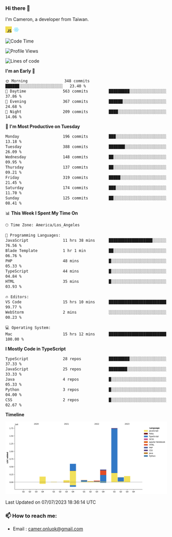 ### Hi there 👋

I'm Cameron, a developer from Taiwan.


<code><img height="20" src="https://raw.githubusercontent.com/github/explore/80688e429a7d4ef2fca1e82350fe8e3517d3494d/topics/javascript/javascript.png"></code>
<code><img height="20" src="https://raw.githubusercontent.com/github/explore/80688e429a7d4ef2fca1e82350fe8e3517d3494d/topics/react/react.png"></code>



<!--START_SECTION:waka-->
![Code Time](http://img.shields.io/badge/Code%20Time-950%20hrs%2034%20mins-blue)

![Profile Views](http://img.shields.io/badge/Profile%20Views-0-blue)

![Lines of code](https://img.shields.io/badge/From%20Hello%20World%20I%27ve%20Written-3.5%20million%20lines%20of%20code-blue)

**I'm an Early 🐤** 

```text
🌞 Morning                348 commits         ██████░░░░░░░░░░░░░░░░░░░   23.40 % 
🌆 Daytime                563 commits         █████████░░░░░░░░░░░░░░░░   37.86 % 
🌃 Evening                367 commits         ██████░░░░░░░░░░░░░░░░░░░   24.68 % 
🌙 Night                  209 commits         ████░░░░░░░░░░░░░░░░░░░░░   14.06 % 
```
📅 **I'm Most Productive on Tuesday** 

```text
Monday                   196 commits         ███░░░░░░░░░░░░░░░░░░░░░░   13.18 % 
Tuesday                  388 commits         ███████░░░░░░░░░░░░░░░░░░   26.09 % 
Wednesday                148 commits         ██░░░░░░░░░░░░░░░░░░░░░░░   09.95 % 
Thursday                 137 commits         ██░░░░░░░░░░░░░░░░░░░░░░░   09.21 % 
Friday                   319 commits         █████░░░░░░░░░░░░░░░░░░░░   21.45 % 
Saturday                 174 commits         ███░░░░░░░░░░░░░░░░░░░░░░   11.70 % 
Sunday                   125 commits         ██░░░░░░░░░░░░░░░░░░░░░░░   08.41 % 
```


📊 **This Week I Spent My Time On** 

```text
🕑︎ Time Zone: America/Los_Angeles

💬 Programming Languages: 
JavaScript               11 hrs 38 mins      ███████████████████░░░░░░   76.56 % 
Blade Template           1 hr 1 min          ██░░░░░░░░░░░░░░░░░░░░░░░   06.76 % 
PHP                      48 mins             █░░░░░░░░░░░░░░░░░░░░░░░░   05.33 % 
TypeScript               44 mins             █░░░░░░░░░░░░░░░░░░░░░░░░   04.84 % 
HTML                     35 mins             █░░░░░░░░░░░░░░░░░░░░░░░░   03.93 % 

🔥 Editors: 
VS Code                  15 hrs 10 mins      █████████████████████████   99.77 % 
WebStorm                 2 mins              ░░░░░░░░░░░░░░░░░░░░░░░░░   00.23 % 

💻 Operating System: 
Mac                      15 hrs 12 mins      █████████████████████████   100.00 % 
```

**I Mostly Code in TypeScript** 

```text
TypeScript               28 repos            █████████░░░░░░░░░░░░░░░░   37.33 % 
JavaScript               25 repos            ████████░░░░░░░░░░░░░░░░░   33.33 % 
Java                     4 repos             █░░░░░░░░░░░░░░░░░░░░░░░░   05.33 % 
Python                   3 repos             █░░░░░░░░░░░░░░░░░░░░░░░░   04.00 % 
CSS                      2 repos             █░░░░░░░░░░░░░░░░░░░░░░░░   02.67 % 
```



**Timeline**

![Lines of Code chart](https://raw.githubusercontent.com/camer0nluo/camer0nluo/main/assets/bar_graph.png)


 Last Updated on 07/07/2023 18:36:14 UTC
<!--END_SECTION:waka-->

### 📫 How to reach me:
- Email : camer.onluok@gmail.com
